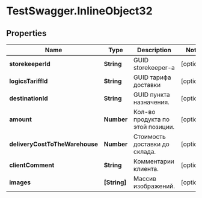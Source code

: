 # TestSwagger.InlineObject32

## Properties

Name | Type | Description | Notes
------------ | ------------- | ------------- | -------------
**storekeeperId** | **String** | GUID storekeeper-a | [optional] 
**logicsTariffId** | **String** | GUID тарифа доставки | [optional] 
**destinationId** | **String** | GUID пункта назначения. | [optional] 
**amount** | **Number** | Кол-во продукта по этой позиции. | [optional] 
**deliveryCostToTheWarehouse** | **Number** | Стоимость доставки до склада. | [optional] 
**clientComment** | **String** | Комментарии клиента. | [optional] 
**images** | **[String]** | Массив изображений. | [optional] 


